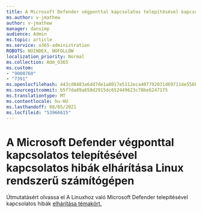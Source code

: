 ```yaml
---
title: A Microsoft Defender végponttal kapcsolatos telepítésével kapcsolatos hibák elhárítása Linux rendszerű számítógépen
ms.author: v-jmathew
author: v-jmathew
manager: dansimp
audience: Admin
ms.topic: article
ms.service: o365-administration
ROBOTS: NOINDEX, NOFOLLOW
localization_priority: Normal
ms.collection: Adm_O365
ms.custom:
- "9000760"
- "7391"
ms.openlocfilehash: 443cd0483a6dd7de1a8017e5112eca407792031d697114e556ba4521d282ef91
ms.sourcegitcommit: b5f7da89a650d2915dc652449623c78be6247175
ms.translationtype: MT
ms.contentlocale: hu-HU
ms.lasthandoff: 08/05/2021
ms.locfileid: "53966615"
---
```

# <a name="troubleshoot-installation-of-microsoft-defender-for-endpoint-on-a-linux-computer"></a>A Microsoft Defender végponttal kapcsolatos telepítésével kapcsolatos hibák elhárítása Linux rendszerű számítógépen

Útmutatásért olvassa el A Linuxhoz való Microsoft Defender telepítésével kapcsolatos hibák [elhárítása témakört.](https://go.microsoft.com/fwlink/?linkid=2144673)
